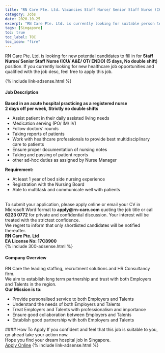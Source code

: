 ```yaml
---
title: "RN Care Pte. Ltd. Vacancies Staff Nurse/ Senior Staff Nurse (ICU/ A&E/ OT/ ENDO) (5 days, No double shift)" 
category: Jobs 
date: 2020-10-25 
excerpt: "RN Care Pte. Ltd. is currently looking for suitable person to fill in the Staff Nurse/ Senior Staff Nurse (ICU/ A&E/ OT/ ENDO) (5 days, No double shift) which positioned at Singapore" 
tags: [Singapore] 
toc: true 
toc_label: TOC 
toc_icon: "fire" 
--- 
```


<p>RN Care Pte. Ltd. is looking for new potential candidates to fill in for <b>Staff Nurse/ Senior Staff Nurse (ICU/ A&E/ OT/ ENDO) (5 days, No double shift)</b> position. If you currently looking for new healthcare job opportunities and qualified with the job desc, feel free to apply this job.
</p>{% include link-adsense.html %} 
<div><div><h4>Job Description</h4></div><div><div><span><div><div><strong>Based in an acute hospital practicing as a registered nurse</strong></div><div><strong>2 days off per week, Strictly no double shifts</strong></div><ul><li>Assist patient in their daily assisted living needs</li><li>Medication serving (PO/ IM/ IV)</li><li>Follow doctors&#8217; rounds</li><li>Taking reports of patients</li><li>Work with healthcare professionals to provide best multidisciplinary care to patients</li><li>Ensure proper documentation of nursing notes</li><li>Taking and passing of patient reports</li><li>other ad-hoc duties as assigned by Nurse Manager</li></ul><div><strong>Requirement:</strong></div><ul><li>At least 1 year of bed side nursing experience</li><li>Registration with the Nursing Board</li><li>Able to multitask and communicate well with patients</li></ul><div><br>To submit your application, please apply online or email your CV in Microsoft Word format to <strong>apply@rn-care.com</strong> quoting the job title or call <strong>6223 0772</strong>&#160;for private and confidential discussion. Your interest will be treated with the strictest confidence.</div><div>We regret to inform that only shortlisted candidates will be notified thereafter.</div><div><strong>RN Care Pte. Ltd<br>EA License No: 17C8900</strong></div></div></span></div></div></div> 
{% include 300-adsense.html %} 
<div><div><h4>Company Overview</h4></div><div><div><span><div><div>RN Care the leading staffing, recruitment solutions and HR Consultancy firm.</div><div>We aim to establish long term partnership and trust with both Employers and Talents in the region.</div><div><strong>Our Mission is to:</strong></div><ul><li>Provide personalised service to both Employers and Talents</li><li>Understand the needs of both Employers and Talents</li><li>Treat Employers and Talents with professionalism and importance</li><li>Ensure good collaboration between Employers and Talents</li><li>Establish good partnership with both Employers and Talents</li></ul></div></span></div></div></div> 
#### How To Apply 
If you confident and feel that this job is suitable to you, go ahead take your action now. <br/> 
Hope you find your dream hospital job in Singapore. <br/> 
<a href="https://www.jobstreet.com.my/en/job/staff-nurse-senior-staff-nurse-icu-a-e-ot-endo-5-days-no-double-shift-8163699/origin/sg?jobId=jobstreet-sg-job-8163699" class="btn btn--warning" target="_blank" rel="nofollow noopenner">Apply Online</a> 
{% include link-adsense.html %} 